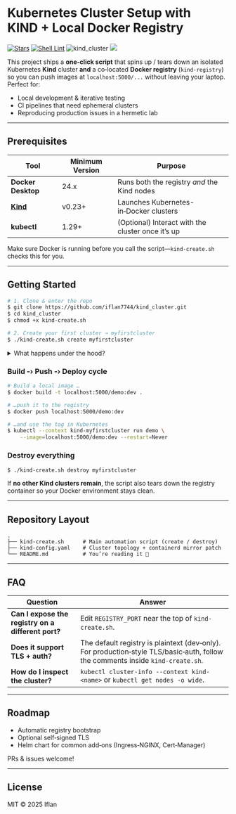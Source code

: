 # Kubernetes Cluster Setup with KIND + Local Docker Registry

[![Stars](https://img.shields.io/github/stars/iflan7744/kind_cluster?style=social)](https://github.com/iflan7744/kind_cluster/stargazers)
[![Shell Lint](https://img.shields.io/badge/shellcheck-passing-brightgreen)](https://github.com/koalaman/shellcheck)
![kind_cluster](https://github.com/user-attachments/assets/ae468c9d-0699-4a21-9c27-f5e8238f6b7e)
![](https://github.com/iflan7744/kind_cluster#:~:text=42%20minutes%20ago-,kind_cluster.png,-Add%20files%20via)



This project ships a **one‑click script** that spins up / tears down an isolated Kubernetes **Kind** cluster **and** a co‑located **Docker registry** (`kind-registry`) so you can push images at `localhost:5000/...` without leaving your laptop. Perfect for:

* Local development & iterative testing
* CI pipelines that need ephemeral clusters
* Reproducing production issues in a hermetic lab

---

## Prerequisites

| Tool                                  | Minimum Version | Purpose                                           |
| ------------------------------------- | --------------- | ------------------------------------------------- |
| **Docker Desktop**                    | 24.x            | Runs both the registry *and* the Kind nodes       |
| **[Kind](https://kind.sigs.k8s.io/)** | v0.23+          | Launches Kubernetes-in‑Docker clusters            |
| **kubectl**                           | 1.29+           | (Optional) Interact with the cluster once it’s up |

Make sure Docker is running before you call the script—`kind-create.sh` checks this for you.

---

## Getting Started

```bash
# 1. Clone & enter the repo
$ git clone https://github.com/iflan7744/kind_cluster.git
$ cd kind_cluster
$ chmod +x kind-create.sh

# 2. Create your first cluster → myfirstcluster
$ ./kind-create.sh create myfirstcluster
```

<details>
<summary>What happens under the hood?</summary>

1. **Local registry**: If not already present, a `registry:2` container called **kind-registry** is started on port **5000** and attached to the “kind” Docker network.
2. **Kind cluster**: A three‑node (control‑plane + 2 workers) cluster is created from `kind-config.yaml`.
3. **Containerd mirror**: The cluster’s container runtime is auto‑patched so any pull for `localhost:5000` is transparently redirected to `kind-registry:5000`.

</details>

### Build ‑› Push ‑› Deploy cycle

```bash
# Build a local image …
$ docker build -t localhost:5000/demo:dev .

# …push it to the registry
$ docker push localhost:5000/demo:dev

# …and use the tag in Kubernetes
$ kubectl --context kind-myfirstcluster run demo \
    --image=localhost:5000/demo:dev --restart=Never
```

### Destroy everything

```bash
$ ./kind-create.sh destroy myfirstcluster
```

If **no other Kind clusters remain**, the script also tears down the registry container so your Docker environment stays clean.

---

## Repository Layout

```text
.
├── kind-create.sh      # Main automation script (create / destroy)
├── kind-config.yaml    # Cluster topology + containerd mirror patch
└── README.md           # You’re reading it 🙂
```

---

## FAQ

| Question                                           | Answer                                                                                                                          |
| -------------------------------------------------- | ------------------------------------------------------------------------------------------------------------------------------- |
| **Can I expose the registry on a different port?** | Edit `REGISTRY_PORT` near the top of `kind-create.sh`.                                                                          |
| **Does it support TLS + auth?**                    | The default registry is plaintext (dev‑only). For production‑style TLS/basic‑auth, follow the comments inside `kind-create.sh`. |
| **How do I inspect the cluster?**                  | `kubectl cluster-info --context kind-<name>` or `kubectl get nodes -o wide`.                                                    |

---

## Roadmap

* Automatic registry bootstrap
* Optional self‑signed TLS
* Helm chart for common add‑ons (Ingress‑NGINX, Cert‑Manager)

PRs & issues welcome!

---

## License

MIT © 2025 Iflan
